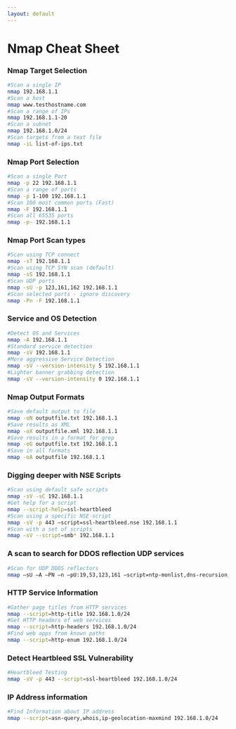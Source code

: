 ```yaml
---
layout: default
---
```

# Nmap Cheat Sheet

### Nmap Target Selection
```bash
#Scan a single IP
nmap 192.168.1.1
#Scan a host
nmap www.testhostname.com
#Scan a range of IPs
nmap 192.168.1.1-20
#Scan a subnet
nmap 192.168.1.0/24
#Scan targets from a text file
nmap -iL list-of-ips.txt
```
### Nmap Port Selection
```bash
#Scan a single Port
nmap -p 22 192.168.1.1
#Scan a range of ports
nmap -p 1-100 192.168.1.1
#Scan 100 most common ports (Fast)
nmap -F 192.168.1.1
#Scan all 65535 ports
nmap -p- 192.168.1.1
```
### Nmap Port Scan types
```bash
#Scan using TCP connect
nmap -sT 192.168.1.1
#Scan using TCP SYN scan (default)
nmap -sS 192.168.1.1
#Scan UDP ports
nmap -sU -p 123,161,162 192.168.1.1
#Scan selected ports - ignore discovery
nmap -Pn -F 192.168.1.1
```
### Service and OS Detection
```bash
#Detect OS and Services
nmap -A 192.168.1.1
#Standard service detection
nmap -sV 192.168.1.1
#More aggressive Service Detection
nmap -sV --version-intensity 5 192.168.1.1
#Lighter banner grabbing detection
nmap -sV --version-intensity 0 192.168.1.1
```
### Nmap Output Formats
```bash
#Save default output to file
nmap -oN outputfile.txt 192.168.1.1
#Save results as XML
nmap -oX outputfile.xml 192.168.1.1
#Save results in a format for grep
nmap -oG outputfile.txt 192.168.1.1
#Save in all formats
nmap -oA outputfile 192.168.1.1
```
### Digging deeper with NSE Scripts
```bash
#Scan using default safe scripts
nmap -sV -sC 192.168.1.1
#Get help for a script
nmap --script-help=ssl-heartbleed
#Scan using a specific NSE script
nmap -sV -p 443 –script=ssl-heartbleed.nse 192.168.1.1
#Scan with a set of scripts
nmap -sV --script=smb* 192.168.1.1
```
### A scan to search for DDOS reflection UDP services
```bash
#Scan for UDP DDOS reflectors
nmap –sU –A –PN –n –pU:19,53,123,161 –script=ntp-monlist,dns-recursion,snmp-sysdescr 192.168.1.0/24
```
### HTTP Service Information
```bash
#Gather page titles from HTTP services
nmap --script=http-title 192.168.1.0/24
#Get HTTP headers of web services
nmap --script=http-headers 192.168.1.0/24
#Find web apps from known paths
nmap --script=http-enum 192.168.1.0/24
```
### Detect Heartbleed SSL Vulnerability
```bash
#Heartbleed Testing
nmap -sV -p 443 --script=ssl-heartbleed 192.168.1.0/24
```
### IP Address information
```bash
#Find Information about IP address
nmap --script=asn-query,whois,ip-geolocation-maxmind 192.168.1.0/24
```
